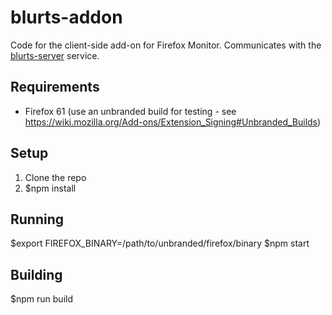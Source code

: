# blurts-addon
Code for the client-side add-on for Firefox Monitor. Communicates with the
[blurts-server](https://github.com/mozilla/blurts-server) service.

## Requirements
* Firefox 61 (use an unbranded build for testing - see https://wiki.mozilla.org/Add-ons/Extension_Signing#Unbranded_Builds)

## Setup
1. Clone the repo
2. $npm install

## Running
$export FIREFOX_BINARY=/path/to/unbranded/firefox/binary
$npm start

## Building
$npm run build
